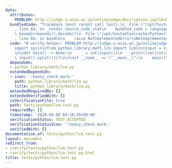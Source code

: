 ```yaml
---
data:
  attributes:
    PROBLEM: http://judge.u-aizu.ac.jp/onlinejudge/description.jsp?id=NTL_1_C
  bundledCode: "Traceback (most recent call last):\n  File \"/opt/hostedtoolcache/Python/3.8.5/x64/lib/python3.8/site-packages/onlinejudge_verify/documentation/build.py\"\
    , line 64, in _render_source_code_stat\n    bundled_code = language.bundle(stat.path,\
    \ basedir=basedir).decode()\n  File \"/opt/hostedtoolcache/Python/3.8.5/x64/lib/python3.8/site-packages/onlinejudge_verify/languages/python.py\"\
    , line 84, in bundle\n    raise NotImplementedError\nNotImplementedError\n"
  code: "# verify-helper: PROBLEM http://judge.u-aizu.ac.jp/onlinejudge/description.jsp?id=NTL_1_C\n\
    import sys\n\nfrom python_library.math.lcm import lcm\n\ninput = sys.stdin.buffer.readline\n\
    \n\ndef main() -> None:\n    _ = int(input())\n    print(lcm([int(x) for x in\
    \ input().split()]))\n\n\nif __name__ == \"__main__\":\n    main()\n"
  dependsOn:
  - python_library/math/lcm.py
  extendedDependsOn:
  - icon: ':heavy_check_mark:'
    path: python_library/math/lcm.py
    title: python_library/math/lcm.py
  extendedRequiredBy: []
  extendedVerifiedWith: []
  isVerificationFile: true
  path: tests/python/lcm.test.py
  requiredBy: []
  timestamp: '2020-09-08 04:10:45+09:00'
  verificationStatus: TEST_ACCEPTED
  verificationStatusIcon: ':heavy_check_mark:'
  verifiedWith: []
documentation_of: tests/python/lcm.test.py
layout: document
redirect_from:
- /verify/tests/python/lcm.test.py
- /verify/tests/python/lcm.test.py.html
title: tests/python/lcm.test.py
---
```

